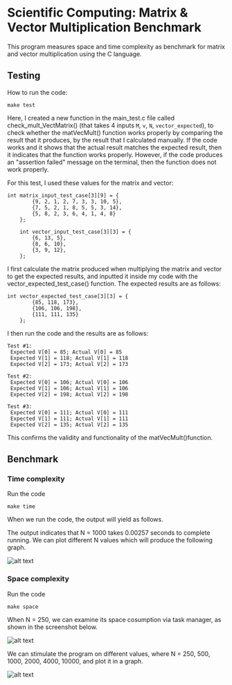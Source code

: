 # Scientific Computing: Matrix & Vector Multiplication Benchmark

This program measures space and time complexity as benchmark for matrix and vector multiplication using the C language. 

## Testing

How to run the code:

```
make test
```

Here, I created a new function in the main_test.c file called check_mult_VectMatrix() (that takes 4 inputs `M`, `v`, `N`, `vector_expected`), to check whether the matVecMult() function works properly by comparing the result that it produces, by the result that I calculated manually. If the code works and it shows that the actual result matches the expected result, then it indicates that the function works properly. However, if the code produces an "assertion failed" message on the terminal, then the function does not work properly.

For this test, I used these values for the matrix and vector:
````
int matrix_input_test_case[3][9] = {
        {9, 2, 1, 2, 7, 3, 3, 10, 5},
        {7, 5, 2, 1, 8, 5, 5, 3, 14},
        {5, 8, 2, 3, 6, 4, 1, 4, 8}
    };

    int vector_input_test_case[3][3] = {
        {6, 13, 5},
        {8, 6, 10},
        {3, 9, 12},
    };
````

I first calculate the matrix produced when multiplying the matrix and vector to get the expected results, and inputted it inside my code with the vector_expected_test_case() function. The expected results are as follows:
````
int vector_expected_test_case[3][3] = {
        {85, 118, 173},
        {106, 106, 198},
        {111, 111, 135}
    };
````
I then run the code and the results are as follows:

```
Test #1:
 Expected V[0] = 85; Actual V[0] = 85
 Expected V[1] = 118; Actual V[1] = 118
 Expected V[2] = 173; Actual V[2] = 173

Test #2:
 Expected V[0] = 106; Actual V[0] = 106
 Expected V[1] = 106; Actual V[1] = 106
 Expected V[2] = 198; Actual V[2] = 198

Test #3:
 Expected V[0] = 111; Actual V[0] = 111
 Expected V[1] = 111; Actual V[1] = 111
 Expected V[2] = 135; Actual V[2] = 135
```
This confirms the validity and functionality of the matVecMult()function.

## Benchmark

### Time complexity

Run the code
```
make time
```

When we run the code, the output will yield as follows.

The output indicates that N = 1000 takes 0.00257 seconds to complete running. We can plot different N values which will produce the following graph.

![alt text](https://i.ibb.co/GxfPCC5/Screenshot-2022-12-07-at-23-44-52.png)


### Space complexity

Run the code
```
make space
```

When N = 250, we can examine its space cosumption via task manager, as shown in the screenshot below.

![alt text](https://i.ibb.co/ySxTcby/Screenshot-2022-12-07-at-23-00-46.png)

We can stimulate the program on different values, where N = 250, 500, 1000, 2000, 4000, 10000, and plot it in a graph.

![alt text](https://i.ibb.co/Pwg2DGY/Screenshot-2022-12-07-at-23-48-04.png)
